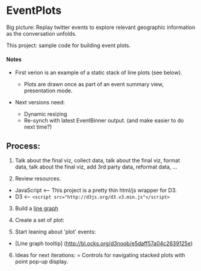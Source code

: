 # EventPlots

Big picture: Replay twitter events to explore relevant geographic information as the conversation unfolds.    

This project: sample code for building event plots.

#### Notes
+ First verion is an example of a static stack of line plots (see below).
  + Plots are drawn once as part of an event summary view, presentation mode.

+ Next versions need:
  + Dynamic resizing
  + Re-synch with latest EventBinner output. (and make easier to do next time?)  



## Process:
1. Talk about the final viz, collect data, talk about the final viz, format  
data, talk about the final viz, add 3rd party data, reformat data, ...  

2. Review resources.  
+ JavaScript <-- This project is a pretty thin html/js wrapper for D3.
+ D3  <-- ```<script src="http://d3js.org/d3.v3.min.js"</script>```

3. Build a [line graph](http://bl.ocks.org/mbostock/3883245) 
4. Create a set of plot: 

5. Start leaning about 'plot' events: 
 - [Line graph tooltip] (http://bl.ocks.org/d3noob/e5daff57a04c2639125e) 

6. Ideas for next iterations:
    = Controls for navigating stacked plots with point pop-up display.
